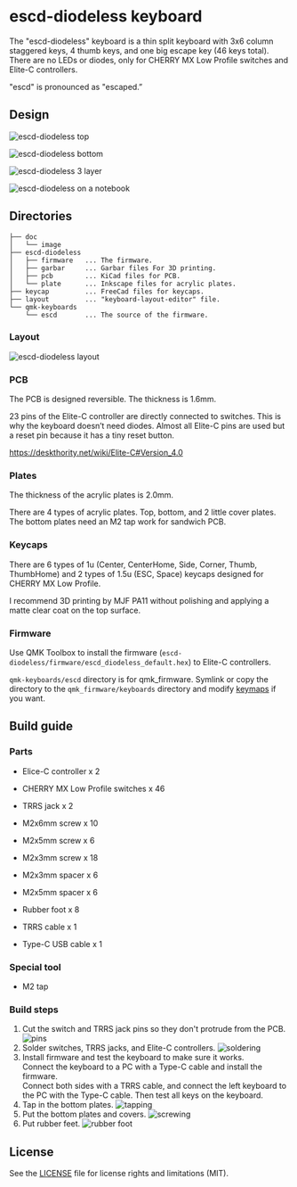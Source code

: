 # escd-diodeless keyboard

The "escd-diodeless" keyboard is a thin split keyboard with 3x6 column staggered keys, 4 thumb keys, and one big escape key (46 keys total). There are no LEDs or diodes, only for CHERRY MX Low Profile switches and Elite-C controllers.

"escd" is pronounced as "escaped.”

## Design

![escd-diodeless top](doc/image/top.jpg)

![escd-diodeless bottom](doc/image/bottom.jpg)

![escd-diodeless 3 layer](doc/image/3layer.jpg)

![escd-diodeless on a notebook](doc/image/notebook.jpg)

## Directories

```text
├── doc
│   └── image
├── escd-diodeless
│   ├── firmware   ... The firmware.
│   ├── garbar     ... Garbar files For 3D printing.
│   ├── pcb        ... KiCad files for PCB.
│   └── plate      ... Inkscape files for acrylic plates.
├── keycap         ... FreeCad files for keycaps.
├── layout         ... "keyboard-layout-editor" file.
└── qmk-keyboards
    └── escd       ... The source of the firmware.
```

### Layout

![escd-diodeless layout](doc/image/layout.png)

### PCB

The PCB is designed reversible. The thickness is 1.6mm.

23 pins of the Elite-C controller are directly connected to switches. This is why the keyboard doesn’t need diodes.
Almost all Elite-C pins are used but a reset pin because it has a tiny reset button.

<https://deskthority.net/wiki/Elite-C#Version_4.0>

### Plates

The thickness of the acrylic plates is 2.0mm.

There are 4 types of acrylic plates. Top, bottom, and 2 little cover plates.
The bottom plates need an M2 tap work for sandwich PCB.

### Keycaps

There are 6 types of 1u (Center, CenterHome, Side, Corner, Thumb, ThumbHome) and 2 types of 1.5u (ESC, Space) keycaps designed for CHERRY MX Low Profile.

I recommend 3D printing by MJF PA11 without polishing and applying a matte clear coat on the top surface.

### Firmware

Use QMK Toolbox to install the firmware (`escd-diodeless/firmware/escd_diodeless_default.hex`) to Elite-C controllers.

`qmk-keyboards/escd` directory is for qmk_firmware. Symlink or copy the directory to the `qmk_firmware/keyboards` directory and modify [keymaps](qmk-keyboards/escd/diodeless/keymaps/default/keymap.c) if you want.

## Build guide

### Parts

- Elice-C controller x 2
- CHERRY MX Low Profile switches x 46
- TRRS jack x 2
- M2x6mm screw x 10
- M2x5mm screw x 6
- M2x3mm screw x 18
- M2x3mm spacer x 6
- M2x5mm spacer x 6
- Rubber foot x 8

- TRRS cable x 1
- Type-C USB cable x 1

### Special tool

- M2 tap

### Build steps

1. Cut the switch and TRRS jack pins so they don't protrude from the PCB.
  ![pins](doc/image/cut-the-pins.png)
2. Solder switches, TRRS jacks, and Elite-C controllers.
  ![soldering](doc/image/soldering.png)
3. Install firmware and test the keyboard to make sure it works.  
  Connect the keyboard to a PC with a Type-C cable and install the firmware.  
  Connect both sides with a TRRS cable, and connect the left keyboard to the PC with the Type-C cable. Then test all keys on the keyboard.
4. Tap in the bottom plates.
  ![tapping](doc/image/tapping.png)
5. Put the bottom plates and covers.
  ![screwing](doc/image/screwing.png)
6. Put rubber feet.
  ![rubber foot](doc/image/rubber-feet.png)

## License

See the [LICENSE](LICENSE.txt) file for license rights and limitations (MIT).
